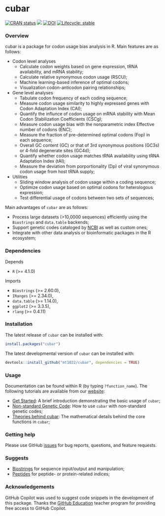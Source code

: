 
# cubar

<!-- badges: start -->
[![CRAN status](https://www.r-pkg.org/badges/version/cubar)](https://CRAN.R-project.org/package=cubar)
[![](https://cranlogs.r-pkg.org/badges/cubar)](https://cran.r-project.org/package=cubar)
[![DOI](https://zenodo.org/badge/DOI/10.5281/zenodo.10155990.svg)](https://doi.org/10.5281/zenodo.10155990)
[![Lifecycle: stable](https://img.shields.io/badge/lifecycle-stable-brightgreen.svg)](https://lifecycle.r-lib.org/articles/stages.html#stable)
<!-- badges: end -->

### Overview
cubar is a package for codon usage bias analysis in R. Main features are as follows:

- Codon level analyses
    - Calculate codon weights based on gene expression, tRNA availability, and mRNA stability;
    - Calculate relative synonymous codon usage (RSCU);
    - Machine learning-based inference of optimal codons;
    - Visualization codon-anticodon pairing relationships;
- Gene level analyses
    - Tabulate codon frequency of each coding sequence;
    - Measure codon usage similarity to highly expressed genes with Codon Adaptation Index (CAI);
    - Quantify the influnce of codon usage on mRNA stability with Mean Codon Stabilization Coefficients (CSCg);
    - Measure codon usage bias with the nonparametric index Effective number of codons (ENC);
    - Measure the fraction of pre-determined optimal codons (Fop) in each sequence;
    - Overall GC content (GC) or that of 3rd synonymous positions (GC3s) or 4-fold degenerate sites (GC4d);
    - Quantify whether codon usage matches tRNA availability using tRNA Adaptation Index (tAI);
    - Measure the deviation from porportionality (Dp) of viral synonymous codon usage from host tRNA supply;
- Utilities
    - Sliding window analysis of codon usage within a coding sequence;
    - Optimize codon usage based on optimal codons for heterologous expression;
    - Test differential usage of codons between two sets of sequences;

Main advantages of `cubar` are as follows:
- Process large datasets (>10,0000 sequences) efficiently using the `Biostrings` and `data.table` backends;
- Support genetic codes cataloged by [NCBI](https://www.ncbi.nlm.nih.gov/Taxonomy/Utils/wprintgc.cgi) as well as custom ones;
- Integrate with other data analysis or bioinformatic packages in the R ecosystem;

### Dependencies
Depends

- `R` (>= 4.1.0)

Imports

- `Biostrings` (>= 2.60.0),
- `IRanges` (>= 2.34.0),
- `data.table` (>= 1.14.0),
- `ggplot2` (>= 3.3.5),
- `rlang` (>= 0.4.11)

### Installation

The latest release of `cubar` can be installed with:

```r
install.packages("cubar")
```

The latest developmental version of `cubar` can be installed with:

```r
devtools::install_github("mt1022/cubar", dependencies = TRUE)
```

### Usage
Documentation can be found within R (by typing `?function_name`). The following tutorials are available from our [website](https://mt1022.github.io/cubar/):

- [Get Started](https://mt1022.github.io/cubar/articles/cubar.html): A brief introduction demonstrating the basic usage of `cubar`;
- [Non-standard Genetic Code](https://mt1022.github.io/cubar/articles/non_standard_genetic_code.html): How to use `cubar` with non-standard genetic codes;
- [Theories behind cubar](https://mt1022.github.io/cubar/articles/theory.html): The mathematical details behind the core functions in `cubar`;

### Getting help
Please use GitHub [issues](https://github.com/mt1022/cubar/issues) for bug reports, questions, and feature requests.

### Suggests
- [Biostrings](https://bioconductor.org/packages/release/bioc/html/Biostrings.html) for sequence input/output and manipulation;
- [Peptides](https://github.com/dosorio/Peptides) for peptide- or protein-related indices;

### Acknowledgements
GitHub Copilot was used to suggest code snippets in the development of this package. Thanks the [GitHub Education](https://education.github.com/) teacher program for providing free access to GitHub Copilot.
